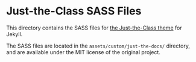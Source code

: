 # Just-the-Class SASS Files

This directory contains the SASS files for [the Just-the-Class theme](https://github.com/kevinlin1/just-the-class/) for Jekyll.

The SASS files are located in the `assets/custom/just-the-docs/` directory, and are available under the MIT license of the original project.